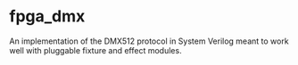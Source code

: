 # fpga_dmx
An implementation of the DMX512 protocol in System Verilog meant to work well with pluggable fixture and effect modules.
